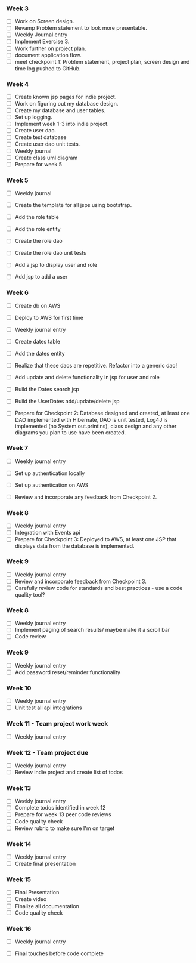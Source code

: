 ### Week 3
- [ ] Work on Screen design.
- [ ] Revamp Problem statement to look more presentable.
- [ ] Weekly Journal entry
- [ ] Implement Exercise 3.
- [ ] Work further on project plan.
- [ ] document application flow.
- [ ] meet checkpoint 1: Problem statement, project plan, screen design and time log pushed to GitHub. 

### Week 4
- [ ] Create known jsp pages for indie project.
- [ ] Work on figuring out my database design.
- [ ] Create my database and user tables.
- [ ] Set up logging.
- [ ] Implement week 1-3 into indie project.
- [ ] Create user dao.
- [ ] Create test database
- [ ] Create user dao unit tests.
- [ ] Weekly journal
- [ ] Create class uml diagram
- [ ] Prepare for week 5

### Week 5
- [ ] Weekly journal
- [ ] Create the template for all jsps using bootstrap.
- [ ] Add the role table
- [ ] Add the role entity
- [ ] Create the role dao
- [ ] Create the role dao unit tests
- [ ] Add a jsp to display user and role
- [ ] Add jsp to add a user


### Week 6

- [ ] Create db on AWS
- [ ] Deploy to AWS for first time
- [ ] Weekly journal entry
- [ ] Create dates table
- [ ] Add the dates entity
- [ ] Realize that these daos are repetitive. Refactor into a generic dao!
- [ ] Add update and delete functionality in jsp for user and role
- [ ] Build the Dates search jsp
- [ ] Build the UserDates add/update/delete jsp
- [ ] Prepare for Checkpoint 2: Database designed and created, at least one DAO implemented with Hibernate, DAO is unit tested, Log4J is implemented (no System.out.printlns), class design and any other diagrams you plan to use have been created. 


### Week 7

- [ ] Weekly journal entry
- [ ] Set up authentication locally
- [ ] Set up authentication on AWS
- [ ] Review and incorporate any feedback from Checkpoint 2.


### Week 8

- [ ] Weekly journal entry
- [ ] Integration with Events api
- [ ] Prepare for Checkpoint 3: Deployed to AWS, at least one JSP that displays data from the database is implemented. 

### Week 9
- [ ] Weekly journal entry
- [ ] Review and incorporate feedback from Checkpoint 3.
- [ ] Carefully review code for standards and best practices - use a code quality tool? 

### Week 8
- [ ] Weekly journal entry
- [ ] Implement paging of search results/ maybe make it a scroll bar
- [ ] Code review

### Week 9
- [ ] Weekly journal entry
- [ ] Add password reset/reminder functionality

### Week 10
- [ ] Weekly journal entry
- [ ] Unit test all api integrations

### Week 11 - Team project work week
- [ ] Weekly journal entry

### Week 12 - Team project due
- [ ] Weekly journal entry
- [ ] Review indie project and create list of todos

### Week 13
- [ ] Weekly journal entry
- [ ] Complete todos identified in week 12
- [ ] Prepare for week 13 peer code reviews
- [ ] Code quality check
- [ ] Review rubric to make sure I'm on target

### Week 14
- [ ] Weekly journal entry
- [ ] Create final presentation

### Week 15
- [ ] Final Presentation
- [ ] Create video
- [ ] Finalize all documentation
- [ ] Code quality check

### Week 16
- [ ] Weekly journal entry
- [ ] Final touches before code complete



